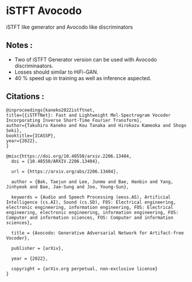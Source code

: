 # iSTFT Avocodo
iSTFT like generator and Avocodo like discriminators

## Notes :
* Two of iSTFT Generator version can be used with Avocodo discriminaators.
* Losses should similar to HiFi-GAN.
* 40 % speed up  in training as well as inference aspected.


## Citations :
```
@inproceedings{kaneko2022istftnet,
title={{iSTFTNet}: Fast and Lightweight Mel-Spectrogram Vocoder Incorporating Inverse Short-Time Fourier Transform},
author={Takuhiro Kaneko and Kou Tanaka and Hirokazu Kameoka and Shogo Seki},
booktitle={ICASSP},
year={2022},
}
```
```
@misc{https://doi.org/10.48550/arxiv.2206.13404,
  doi = {10.48550/ARXIV.2206.13404},
  
  url = {https://arxiv.org/abs/2206.13404},
  
  author = {Bak, Taejun and Lee, Junmo and Bae, Hanbin and Yang, Jinhyeok and Bae, Jae-Sung and Joo, Young-Sun},
  
  keywords = {Audio and Speech Processing (eess.AS), Artificial Intelligence (cs.AI), Sound (cs.SD), FOS: Electrical engineering, electronic engineering, information engineering, FOS: Electrical engineering, electronic engineering, information engineering, FOS: Computer and information sciences, FOS: Computer and information sciences},
  
  title = {Avocodo: Generative Adversarial Network for Artifact-free Vocoder},
  
  publisher = {arXiv},
  
  year = {2022},
  
  copyright = {arXiv.org perpetual, non-exclusive license}
}
```
